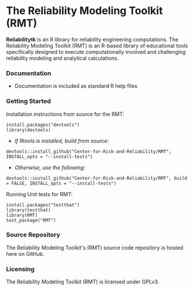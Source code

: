 # The Reliability Modeling Toolkit (RMT)

**Reliabilitytk** is an R library for reliability engineering computations.
The Reliability Modeling Toolkit (RMT) is an R-based library of educational tools specifically designed to execute computationally involved and challenging reliability modeling and analytical calculations.

### Documentation

* Documentation is included as standard R help files

### Getting Started

Installation instructions from source for the RMT:

```
install.packages("devtools")
library(devtools)
```
* *If Rtools is installed, build from source:*
```
devtools::install_github("Center-for-Risk-and-Reliability/RMT", INSTALL_opts = "--install-tests")
```
* *Otherwise, use the following:*
```
devtools::install_github("Center-for-Risk-and-Reliability/RMT", build = FALSE, INSTALL_opts = "--install-tests")
```
Running Unit tests for RMT:
```
install.packages("testthat")
library(testthat)
library(RMT)
test_package("RMT")
```
### Source Repository

The Reliability Modeling Toolkit's (RMT) source code repository is hosted here on GitHub.

### Licensing

The Reliability Modeling Toolkit (RMT) is licensed under GPLv3.
